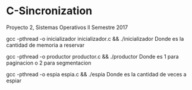 # C-Sincronization
Proyecto 2, Sistemas Operativos ll Semestre 2017


gcc -pthread -o inicializador inicializador.c && ./inicializador <n>
Donde <n> es la cantidad de memoria a reservar


gcc -pthread -o productor productor.c && ./productor <tipo>
Donde <tipo> es 1 para paginacion o 2 para segmentacion

gcc -pthread -o espia espia.c && ./espia <pasadas>
Donde <pasadas> es la cantidad de veces a espiar